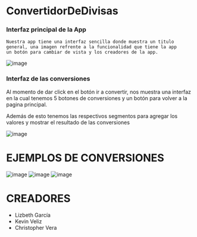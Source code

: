 # ConvertidorDeDivisas
### Interfaz principal de la App
```
Nuestra app tiene una interfaz sencilla donde muestra un titulo general, una imagen refrente a la funcionalidad que tiene la app 
un botón para cambiar de vista y los creadores de la app.
```
![image](https://user-images.githubusercontent.com/65980001/182980307-00a13279-1008-4125-93dd-89a91e8b564b.png)

### Interfaz de las conversiones
Al momento de dar click en el botón ir a convertir, nos muestra una interfaz en la cual tenemos 5 botones de conversiones
y un botón para volver a la pagina principal.<br>

Además de esto tenemos las respectivos segmentos para agregar los valores y mostrar el resultado de las conversiones

![image](https://user-images.githubusercontent.com/65980001/182980738-1be7e675-84ac-4901-a3bf-e61c39ebb148.png)

# EJEMPLOS DE CONVERSIONES
![image](https://user-images.githubusercontent.com/65980001/182980799-6c118040-0bf6-4353-8433-330510bdc62b.png)
![image](https://user-images.githubusercontent.com/65980001/182980820-de954d23-1f5d-4217-844e-3a323cd6aa14.png)
![image](https://user-images.githubusercontent.com/65980001/182980850-e59dd3cd-c2e3-4065-89e2-369a2b1d8195.png)


# CREADORES
- Lizbeth García
- Kevin Veliz
- Christopher Vera
